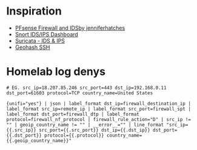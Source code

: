 # Inspiration

- [PFsense Firewall and IDSby jenniferhatches](https://grafana.com/grafana/dashboards/12637)
- [Snort IDS/IPS Dashboard](https://grafana.com/grafana/dashboards/11191)
- [Suricata - IDS & IPS](https://grafana.com/grafana/dashboards/14893)
- [Geohash SSH](https://grafana.com/grafana/dashboards/12323)


# Homelab log denys

```
# EG. src_ip=18.207.85.246 src_port=443 dst_ip=192.168.0.11 dst_port=61603 protocol=TCP country_name=United States

{unifi="yes"} | json | label_format dst_ip=firewall_destination_ip | label_format src_ip=remote_ip | label_format src_port=firewall_spt | label_format dst_port=firewall_dtp | label_format protocol=firewall_nf_protocol | firewall_rule_action="D" | src_ip != "" | geoip_country_name != "" | __error__="" | line_format "src_ip={{.src_ip}} src_port={{.src_port}} dst_ip={{.dst_ip}} dst_port={{.dst_port}} protocol={{.protocol}} country_name={{.geoip_country_name}}"
```
